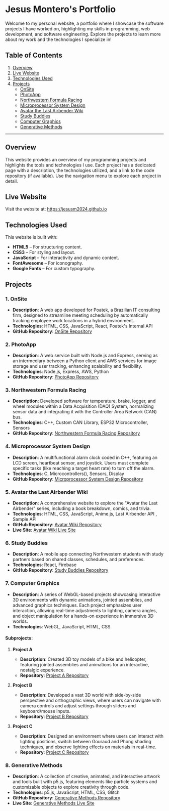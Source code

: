 # Jesus Montero's Portfolio

Welcome to my personal website, a portfolio where I showcase the software projects I have worked on, highlighting my skills in programming, web development, and software engineering. Explore the projects to learn more about my work and the technologies I specialize in!

## Table of Contents
1. [Overview](#overview)
2. [Live Website](#live-website)
3. [Technologies Used](#technologies-used)
4. [Projects](#projects)
    - [OnSite](#onsite)
    - [PhotoApp](#photoapp)
    - [Northwestern Formula Racing](#northwestern-formula-racing)
    - [Microprocessor System Design](#microprocessor-system-design)
    - [Avatar the Last Airbender Wiki](#avatar-the-last-airbender-wiki)
    - [Study Buddies](#study-buddies)
    - [Computer Graphics](#computer-graphics)
    - [Generative Methods](#generative-methods)

---

## Overview

This website provides an overview of my programming projects and highlights the tools and technologies I use. Each project has a dedicated page with a description, the technologies utilized, and a link to the code repository (if available). Use the navigation menu to explore each project in detail.

## Live Website

Visit the website at: <a href="https://jesusm2024.github.io" target="_blank" rel="noopener noreferrer">https://jesusm2024.github.io</a>

## Technologies Used

This website is built with:

- **HTML5** – For structuring content.
- **CSS3** – For styling and layout.
- **JavaScript** – For interactivity and dynamic content.
- **FontAwesome** – For iconography.
- **Google Fonts** – For custom typography.

## Projects

### 1. OnSite
- **Description**: A web app developed for Poatek, a Brazilian IT consulting firm, designed to streamline meeting scheduling by automatically tracking employee work locations in a hybrid environment.
- **Technologies**: HTML, CSS, JavaScript, React, Poatek's Internal API
- **GitHub Repository**: <a href="https://github.com/jesusm2024/OnSite" target="_blank" rel="noopener noreferrer">OnSite Repository</a>

### 2. PhotoApp
- **Description**: A web service built with Node.js and Express, serving as an intermediary between a Python client and AWS services for image storage and user tracking, enhancing scalability and flexibility.
- **Technologies**: Node.js, Express, AWS, Python
- **GitHub Repository**: <a href="https://github.com/jesusm2024/photoapp" target="_blank" rel="noopener noreferrer">PhotoApp Repository</a>

### 3. Northwestern Formula Racing
- **Description**: Developed software for temperature, brake, logger, and wheel modules within a Data Acquisition (DAQ) System, normalizing sensor data and integrating it with the Controller Area Network (CAN) bus.
- **Technologies**: C++, Custom CAN Library, ESP32 Microcontroller, Sensors
- **GitHub Repository**: <a href="https://github.com/jesusm2024/formula" target="_blank" rel="noopener noreferrer">Northwestern Formula Racing Repository</a>

### 4. Microprocessor System Design
- **Description**: A multifunctional alarm clock coded in C++, featuring an LCD screen, heartbeat sensor, and joystick. Users must complete specific tasks (like reaching a target heart rate) to turn off the alarm.
- **Technologies**: C, Microcontrollers(), Sensors, Display
- **GitHub Repository**: <a href="https://github.com/jesusm2024/alarm" target="_blank" rel="noopener noreferrer">Microprocessor System Design Repository</a>

### 5. Avatar the Last Airbender Wiki
- **Description**: A comprehensive website to explore the "Avatar the Last Airbender" series, including a book breakdown, comics, and trivia.
- **Technologies**: HTML, CSS, JavaScript, Anime.js, Last Airbender API , Sample API
- **GitHub Repository**: <a href="https://github.com/jesusm2024/avatar" target="_blank" rel="noopener noreferrer">Avatar Wiki Repository</a>
- **Live Site**: <a href="https://jesusm4.github.io/" target="_blank" rel="noopener noreferrer">Avatar Wiki Live Site</a>

### 6. Study Buddies
- **Description**: A mobile app connecting Northwestern students with study partners based on shared classes, schedules, and preferences.
- **Technologies**: React, Firebase
- **GitHub Repository**: <a href="https://github.com/jesusm2024/StudyBuddies" target="_blank" rel="noopener noreferrer">Study Buddies Repository</a>

### 7. Computer Graphics
- **Description**: A series of WebGL-based projects showcasing interactive 3D environments with dynamic animations, jointed assemblies, and advanced graphics techniques. Each project emphasizes user interaction, allowing real-time adjustments to lighting, camera angles, and object manipulation for a hands-on experience in immersive 3D worlds.
- **Technologies**: WebGL, JavaScript, HTML, CSS

#### Subprojects:
1. **Project A**
   - **Description**: Created 3D toy models of a bike and helicopter, featuring jointed assemblies and animations for an interactive, nostalgic experience.
   - **Repository**: <a href="https://github.com/jesusm2024/cg_a" target="_blank" rel="noopener noreferrer">Project A Repository</a>

2. **Project B**
   - **Description**: Developed a vast 3D world with side-by-side perspective and orthographic views, where users can navigate with camera controls and adjust settings through sliders and keyboard/mouse inputs.
   - **Repository**: <a href="https://github.com/jesusm2024/cg_b" target="_blank" rel="noopener noreferrer">Project B Repository</a>

3. **Project C**
   - **Description**: Designed an environment where users can interact with lighting positions, switch between Gouraud and Phong shading techniques, and observe lighting effects on materials in real-time.
   - **Repository**: <a href="https://github.com/jesusm2024/cg_c" target="_blank" rel="noopener noreferrer">Project C Repository</a>

### 8. Generative Methods
- **Description**: A collection of creative, animated, and interactive artwork and tools built with p5.js, featuring elements like particle systems and customizable objects to explore creativity through code.
- **Technologies**: p5.js, JavaScript, HTML, CSS, Glitch 
- **GitHub Repository**: <a href="https://github.com/jesusm2024/gen-methods" target="_blank" rel="noopener noreferrer">Generative Methods Repository</a>
- **Live Site**: <a href="https://jesusmontero-tour.glitch.me/" target="_blank" rel="noopener noreferrer">Generative Methods Live Site</a>
